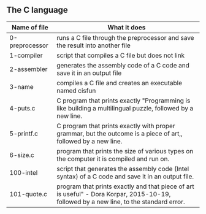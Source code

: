 ## The C language

|Name of file| What it does|
|------------|-------------|
|0-preprocessor|runs a C file through the preprocessor and save the result into another file|
|1-compiler|script that compiles a C file but does not link|
|2-assembler|generates the assembly code of a C code and save it in an output file|
|3-name|compiles a C file and creates an executable named cisfun|
|4-puts.c|C program that prints exactly "Programming is like building a multilingual puzzle, followed by a new line.|
|5-printf.c|C program that prints exactly with proper grammar, but the outcome is a piece of art,, followed by a new line.|
|6-size.c|program that prints the size of various types on the computer it is compiled and run on.|
|100-intel|script that generates the assembly code (Intel syntax) of a C code and save it in an output file.|
|101-quote.c|program that prints exactly and that piece of art is useful" - Dora Korpar, 2015-10-19, followed by a new line, to the standard error.|
